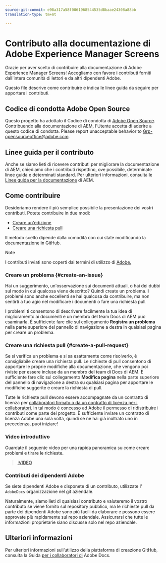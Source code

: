 ```yaml
---
source-git-commit: e98a317a58f0061968544535d8baae24308a88bb
translation-type: tm+mt

---
```

# Contributo alla documentazione di Adobe Experience Manager Screens

Grazie per aver scelto di contribuire alla documentazione di Adobe Experience Manager Screens! Accogliamo con favore i contributi forniti dall&#39;intera comunità di lettori e da altri dipendenti Adobe.

Questo file descrive come contribuire e indica le linee guida da seguire per apportare i contributi.

## Codice di condotta Adobe Open Source

Questo progetto ha adottato il Codice di condotta di [Adobe Open Source](code-of-conduct.md). Contribuendo alla documentazione di AEM, l&#39;Utente accetta di aderire a questo codice di condotta. Please report unacceptable behavior to [Grp-opensourceoffice@adobe.com](mailto:Grp-opensourceoffice@adobe.com).

## Linee guida per il contributo

Anche se siamo lieti di ricevere contributi per migliorare la documentazione di AEM, chiediamo che i contributi rispettino, ove possibile, determinate linee guida e determinati standard. Per ulteriori informazioni, consulta le [Linee guida per la documentazione](guidelines.md) di AEM.

## Come contribuire

Desideriamo rendere il più semplice possibile la presentazione dei vostri contributi. Potete contribuire in due modi:

* [Creare un&#39;edizione](#create-an-issue)
* [Creare una richiesta pull](#create-a-pull-request)

Il metodo scelto dipende dalla comodità con cui state modificando la documentazione in GitHub.

>[!NOTE]
>
>I contributi inviati sono coperti dai termini di utilizzo di [Adobe.](https://www.adobe.com/legal/terms.html)

### Creare un problema {#create-an-issue}

Hai un suggerimento, un&#39;osservazione sui documenti attuali, o hai dei dubbi sul modo in cui qualcosa viene descritto? Quindi create un problema. I problemi sono anche eccellenti se hai qualcosa da contribuire, ma non sentirti a tuo agio nel modificare i documenti o fare una richiesta pull.

I problemi ti consentono di descrivere facilmente la tua idea di miglioramento ai documenti e un membro del team Docs di AEM può esaminarla. È sufficiente fare clic sul collegamento **Registra un problema** nella parte superiore del pannello di navigazione a destra in qualsiasi pagina per creare un problema.

### Creare una richiesta pull {#create-a-pull-request}

Se si verifica un problema e si sa esattamente come risolverlo, è consigliabile creare una richiesta pull. Le richieste di pull consentono di apportare le proprie modifiche alla documentazione, che vengono poi riviste per essere incluse da un membro del team di Docs di AEM. È sufficiente fare clic sul collegamento **Modifica pagina** nella parte superiore del pannello di navigazione a destra su qualsiasi pagina per apportare le modifiche suggerite e creare la richiesta di pull.

Tutte le richieste pull devono essere accompagnate da un contratto di licenza per [collaboratori firmato o da un contratto di licenza per i collaboratori.](https://opensource.adobe.com/cla.html)  In tal modo è concesso ad Adobe il permesso di ridistribuire i contributi come parte del progetto. È sufficiente inviare un contratto di licenza Adobe una sola volta, quindi se ne hai già inoltrato uno in precedenza, puoi iniziare!

### Video introduttivo

Guardate il seguente video per una rapida panoramica su come creare problemi e tirare le richieste.

>[!VIDEO](https://video.tv.adobe.com/v/27069)

### Contributi dei dipendenti Adobe

Se siete dipendenti Adobe e disponete di un contributo, utilizzate l&#39; `AdobeDocs` organizzazione nel git aziendale.

Naturalmente, siamo lieti di qualsiasi contributo e valuteremo il vostro contributo se viene fornito sul repository pubblico, ma le richieste pull da parte dei dipendenti Adobe sono più facili da elaborare e possono essere approvate più rapidamente sul repo aziendale. Assicurarsi che tutte le informazioni proprietarie siano discusse solo nel repo aziendale.

## Ulteriori informazioni

Per ulteriori informazioni sull’utilizzo della piattaforma di creazione GitHub, consulta la Guida [per i collaboratori di](https://docs.adobe.com/help/en/contributor/contributor-guide/introduction.html) Adobe Docs.
